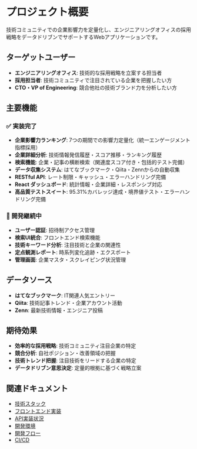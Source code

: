 # プロジェクト概要

技術コミュニティでの企業影響力を定量化し、エンジニアリングオフィスの採用戦略をデータドリブンでサポートするWebアプリケーションです。

## ターゲットユーザー

- **エンジニアリングオフィス**: 技術的な採用戦略を立案する担当者
- **採用担当者**: 技術コミュニティで注目されている企業を把握したい方
- **CTO・VP of Engineering**: 競合他社の技術ブランド力を分析したい方

## 主要機能

### ✅ 実装完了
- **企業影響力ランキング**: 7つの期間での影響力定量化（統一エンゲージメント指標採用）
- **企業詳細分析**: 技術情報発信履歴・スコア推移・ランキング履歴
- **検索機能**: 企業・記事の横断検索（関連度スコア付き・包括的テスト完備）
- **データ収集システム**: はてなブックマーク・Qiita・Zennからの自動収集
- **RESTful API**: レート制限・キャッシュ・エラーハンドリング完備
- **React ダッシュボード**: 統計情報・企業詳細・レスポンシブ対応
- **高品質テストスイート**: 95.31%カバレッジ達成・境界値テスト・エラーハンドリング完備

### 🚧 開発継続中
- **ユーザー認証**: 招待制アクセス管理
- **検索UI統合**: フロントエンド検索機能
- **技術キーワード分析**: 注目技術と企業の関連性
- **定点観測レポート**: 時系列変化追跡・エクスポート
- **管理画面**: 企業マスタ・スクレイピング状況管理

## データソース

- **はてなブックマーク**: IT関連人気エントリー
- **Qiita**: 技術記事トレンド・企業アカウント活動
- **Zenn**: 最新技術情報・エンジニア投稿

## 期待効果

- **効率的な採用戦略**: 技術コミュニティ注目企業の特定
- **競合分析**: 自社ポジション・改善領域の把握
- **技術トレンド把握**: 注目技術をリードする企業の特定
- **データドリブン意思決定**: 定量的根拠に基づく戦略立案

## 関連ドキュメント

- [技術スタック](技術スタック)
- [フロントエンド実装](フロントエンド実装)
- [API実装状況](API実装状況)
- [開発環境](開発環境)
- [開発フロー](開発フロー)
- [CI/CD](CI-CD)